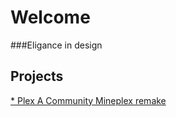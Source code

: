 # Welcome
###Eligance in design

## Projects
<a href="https://www.tubbyboy05.github.io/plex">* Plex
A Community Mineplex remake</a>
